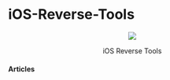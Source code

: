 # iOS-Reverse-Tools

<p align="center">
  <img src="http://ocef2grmj.bkt.clouddn.com/Reverse-tools.png" />
</p>

<p align="center">  iOS Reverse Tools</p>

#### Articles

